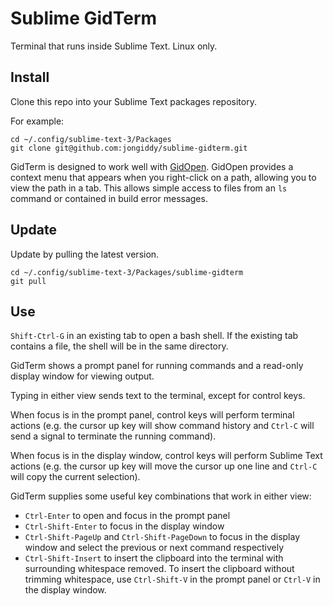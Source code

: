 # Sublime GidTerm

Terminal that runs inside Sublime Text. Linux only.

## Install

Clone this repo into your Sublime Text packages repository.

For example:
```
cd ~/.config/sublime-text-3/Packages
git clone git@github.com:jongiddy/sublime-gidterm.git
```

GidTerm is designed to work well with [GidOpen](https://github.com/jongiddy/sublime-gidopen).
GidOpen provides a context menu that appears when you right-click on a path, allowing you to view the path in a tab.
This allows simple access to files from an `ls` command or contained in build error messages.

## Update

Update by pulling the latest version.

```
cd ~/.config/sublime-text-3/Packages/sublime-gidterm
git pull
```

## Use

`Shift-Ctrl-G` in an existing tab to open a bash shell.
If the existing tab contains a file, the shell will be in the same directory.

GidTerm shows a prompt panel for running commands and a read-only display window for viewing output.

Typing in either view sends text to the terminal, except for control keys.

When focus is in the prompt panel, control keys will perform terminal actions (e.g. the cursor up key will show command history and `Ctrl-C` will send a signal to terminate the running command).

When focus is in the display window, control keys will perform Sublime Text actions (e.g. the cursor up key will move the cursor up one line and `Ctrl-C` will copy the current selection). 

GidTerm supplies some useful key combinations that work in either view:
- `Ctrl-Enter` to open and focus in the prompt panel
- `Ctrl-Shift-Enter` to focus in the display window
- `Ctrl-Shift-PageUp` and `Ctrl-Shift-PageDown` to focus in the display window and select the previous or next command respectively
- `Ctrl-Shift-Insert` to insert the clipboard into the terminal with surrounding whitespace removed. To insert the clipboard without trimming whitespace, use `Ctrl-Shift-V` in the prompt panel or `Ctrl-V` in the display window.

